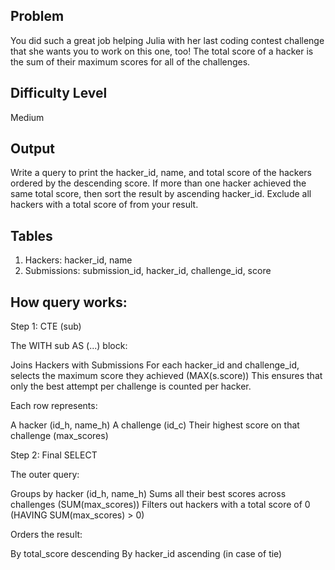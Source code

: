 ## Problem
You did such a great job helping Julia with her last coding contest challenge that she wants you to work on this one, too!
The total score of a hacker is the sum of their maximum scores for all of the challenges.

## Difficulty Level
Medium

## Output
Write a query to print the hacker_id, name, and total score of the hackers ordered by the descending score. 
If more than one hacker achieved the same total score, then sort the result by ascending hacker_id.
Exclude all hackers with a total score of  from your result.

## Tables
1) Hackers: hacker_id, name
4) Submissions: submission_id, hacker_id, challenge_id, score 

## How query works:
Step 1: CTE (sub)

The WITH sub AS (...) block:

Joins Hackers with Submissions
For each hacker_id and challenge_id, selects the maximum score they achieved (MAX(s.score))
This ensures that only the best attempt per challenge is counted per hacker.

Each row represents:

A hacker (id_h, name_h)
A challenge (id_c)
Their highest score on that challenge (max_scores)

Step 2: Final SELECT

The outer query:

Groups by hacker (id_h, name_h)
Sums all their best scores across challenges (SUM(max_scores))
Filters out hackers with a total score of 0 (HAVING SUM(max_scores) > 0)

Orders the result:

By total_score descending
By hacker_id ascending (in case of tie)